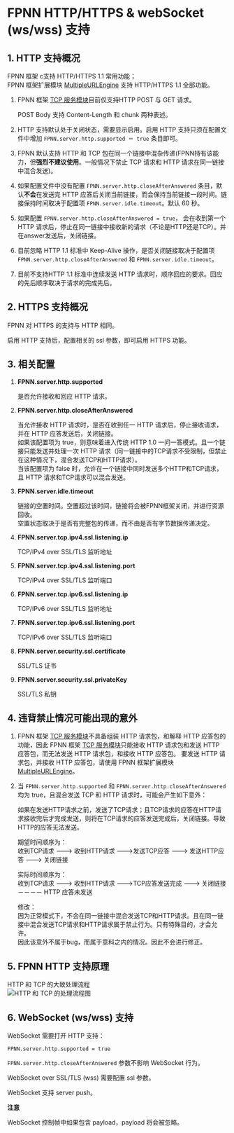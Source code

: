 # FPNN HTTP/HTTPS & webSocket (ws/wss) 支持

## 1. HTTP 支持概况

FPNN 框架 c支持 HTTP/HTTPS 1.1 常用功能；  
FPNN 框架扩展模块 [MultipleURLEngine](APIs/extends/MultipleURLEngine.md) 支持 HTTP/HTTPS 1.1 全部功能。

1. FPNN 框架 [TCP 服务模块](APIs/core/TCPEpollServer.md)目前仅支持HTTP POST 与 GET 请求。

	POST Body 支持 Content-Length 和 chunk 两种表述。

1. HTTP 支持默认处于关闭状态，需要显示启用。启用 HTTP 支持只须在配置文件中增加 `FPNN.server.http.supported ＝ true` 条目即可。
1. FPNN 默认支持 HTTP 和 TCP 包在同一个链接中混杂传递(FPNN持有该能力，但**强烈不建议使用**。一般情况下禁止 TCP 请求和 HTTP 请求在同一链接中混合发送)。
1. 如果配置文件中没有配置 `FPNN.server.http.closeAfterAnswered` 条目，默认**不会**在发送完 HTTP 应答后关闭当前链接，而会保持当前链接一段时间。链接保持时间取决于配置项 `FPNN.server.idle.timeout`。默认 60 秒。
1. 如果配置 `FPNN.server.http.closeAfterAnswered = true`， 会在收到第一个 HTTP 请求后，停止在同一链接中接收新的请求（不论是HTTP还是TCP）。并在answer发送后，关闭链接。
1. 目前忽略 HTTP 1.1 标准中 Keep-Alive 操作，是否关闭链接取决于配置项 `FPNN.server.http.closeAfterAnswered` 和 `FPNN.server.idle.timeout`。
1. 目前不支持HTTP 1.1 标准中连续发送 HTTP 请求时，顺序回应的要求。回应的先后顺序取决于请求的完成先后。


## 2. HTTPS 支持概况

FPNN 对 HTTPS 的支持与 HTTP 相同。

启用 HTTP 支持后，配置相关的 ssl 参数，即可启用 HTTPS 功能。


## 3. 相关配置

1. **FPNN.server.http.supported**

	是否允许接收和回应 HTTP 请求。

1. **FPNN.server.http.closeAfterAnswered**

	当允许接收 HTTP 请求时，是否在收到任一 HTTP 请求后，停止接收请求，并在 HTTP 应答发送后，关闭链接。  
	如果该配置项为 true，则意味着进入传统 HTTP 1.0 一问一答模式。且一个链接只能发送并处理一次 HTTP 请求（同一链接中的TCP请求不受限制，但禁止在这种情况下，混合发送TCP和HTTP请求）。  
	当该配置项为 false 时，允许在一个链接中同时发送多个HTTP和TCP请求，且 HTTP 请求和TCP请求可以混合发送。

1. **FPNN.server.idle.timeout**

	链接的空置时间。空置超过该时间，链接将会被FPNN框架关闭，并进行资源回收。  
	空置状态取决于是否有完整包的传递，而不由是否有字节数据传递决定。

1. **FPNN.server.tcp.ipv4.ssl.listening.ip**

	TCP/IPv4 over SSL/TLS 监听地址

1. **FPNN.server.tcp.ipv4.ssl.listening.port**

	TCP/IPv4 over SSL/TLS 监听端口

1. **FPNN.server.tcp.ipv6.ssl.listening.ip**

	TCP/IPv6 over SSL/TLS 监听地址

1. **FPNN.server.tcp.ipv6.ssl.listening.port**

	TCP/IPv6 over SSL/TLS 监听端口

1. **FPNN.server.security.ssl.certificate**

	SSL/TLS 证书

1. **FPNN.server.security.ssl.privateKey**

	SSL/TLS 私钥


## 4. 违背禁止情况可能出现的意外

1. FPNN 框架 [TCP 服务模块](APIs/core/TCPEpollServer.md)不具备组装 HTTP 请求包，和解释 HTTP 应答包的功能，因此 FPNN 框架 [TCP 服务模块](APIs/core/TCPEpollServer.md)只能接收 HTTP 请求包和发送 HTTP 应答包，而无法发送 HTTP 请求包，和接收 HTTP 应答包。
	要发送 HTTP 请求包，并接收 HTTP 应答包，请使用 FPNN 框架扩展模块 [MultipleURLEngine](APIs/extends/MultipleURLEngine.md)。

1. 当 `FPNN.server.http.supported` 和 `FPNN.server.http.closeAfterAnswered` 均为 true，且混合发送 TCP 和 HTTP 请求时，可能会产生如下意外：

	如果在发送HTTP请求之前，发送了TCP请求；且TCP请求的应答在HTTP请求接收完后才完成发送，则将在TCP请求的应答发送完成后，关闭链接。导致HTTP的应答无法发送。

	期望时间顺序为：  
	收到TCP请求 ---> 收到HTTP请求 --->发送TCP应答 ---> 发送HTTP应答 ---> 关闭链接

	实际时间顺序为：  
	收到TCP请求 ---> 收到HTTP请求 --->TCP应答发送完成 ---> 关闭链接－－－－ HTTP 应答未发送

	修改：  
	因为正常模式下，不会在同一链接中混合发送TCP和HTTP请求。且在同一链接中混合发送TCP请求和HTTP请求属于禁止行为。只有特殊目的，才会允许。  
	因此该意外不属于bug，而属于意料之内的情况。因此不会进行修正。


## 5. FPNN HTTP 支持原理

HTTP 和 TCP 的大致处理流程  
![HTTP 和 TCP 的处理流程图](fpnn-http-tcp-flow.png)


## 6. WebSocket (ws/wss) 支持

WebSocket 需要打开 HTTP 支持：

	FPNN.server.http.supported = true

`FPNN.server.http.closeAfterAnswered` 参数不影响 WebSocket 行为。

WebSocket over SSL/TLS (wss) 需要配置 ssl 参数。

WebSocket 支持 server push。

**注意**

WebSocket 控制帧中如果包含 payload，payload 将会被忽略。
